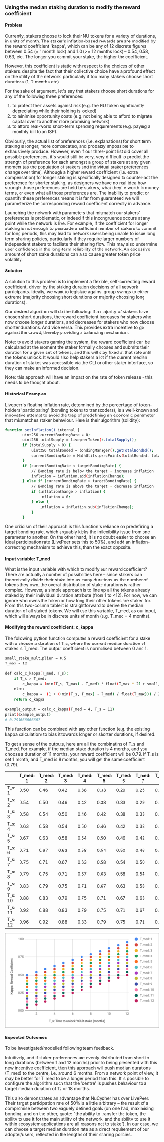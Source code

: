 ### Using the median staking duration to modify the reward coefficient ###

#### Problem #### 

Currently, stakers choose to lock their NU tokens for a variety of durations, in units of month. The staker's inflation-based rewards are are modified by the reward coefficient 'kappa', which can be any of 12 discrete figures between 0.54 (= 1 month lock) and 1.0 (>= 12 months lock) – 0.54, 0.58, 0.63, etc. The longer you commit your stake, the higher the coefficient. 

However, this coefficient is static with respect to the choices of other stakers, despite the fact that their collective choice have a profound effect on the utility of the network, particularly if too many stakers choose short durations (1, 2 months etc). 

For the sake of argument, let's say that stakers choose short durations for any of the following three preferences:
1. to protect their assets against risk (e.g. the NU token significantly depreciating while their holding is locked)
2. to minimise opportunity costs (e.g. not being able to afford to migrate capital over to another more promising network)
3. to afford real-world short-term spending requirements (e.g. paying a monthly bill to an ISP).

Obviously, the actual list of preferences (i.e. explanations) for short term staking is longer, more complicated, and probably impossible to exhaustively produce. However, even if our three-point list did cover all possible preferences, it's would still be very, very difficult to predict the strength of preference for each amongst a group of stakers at any given moment (as the population of stakers  and individual staker preferences change over time). Although a higher reward coefficient (i.e. extra compensation) for longer staking is specifically designed to counter-act the preference for shorter staking, as designers we have no real idea how strongly those preferences are held by stakers, what they're worth in money terms, or even what all those preferences are. The inability to predict or quantify these preferences means it is far from guaranteed we will parameterize the corresponding reward coefficient correctly in advance.

Launching the network with parameters that mismatch our stakers' preferences is problematic, or indeed if this incongruence occurs at any point while the network is live. For example, if the coefficient for longer staking is not enough to persuade a sufficient number of stakers to commit for long periods, this may lead to network users being unable to issue long term sharing policies, particularly if they require larger numbers of independent stakers to faciliate their sharing flow. This may also undermine user confidence in the long-term reliability of the network. An excessive amount of short stake durations can also cause greater token price volatility. 

#### Solution #### 

A solution to this problem is to implement a flexible, self-correcting reward coefficient, driven by the staking duration decisions of all network participants. Ideally, we want to legislate against group swings to either extreme (majority choosing short durations or majority choosing long durations).

Our desired algorithm will do the following: if a majority of stakers have chosen short durations, the reward coefficient increases for stakers who now choose longer durations, and decreases for stakers who now choose shorter durations. And vice versa. This provides extra incentive to go against the crowd, thereby providing a balancing mechanism. 

Note: to avoid stakers gaming the system, the reward coefficient can be calculated at the moment the staker formally chooses and submits their duration for a given set of tokens, and this will stay fixed at that rate until the tokens unlock. It would also help stakers a lot if the current median duration of stakes was accessible via the CLI or other staker interface, so they can make an informed decision. 

Note: this approach will have an impact on the rate of token release - this needs to be thought about. 

#### Historical Examples #### 

Livepeer's floating inflation rate, determined by the percentage of token-holders 'participating' (bonding tokens to transcoders), is a well-known and innovative attempt to avoid the trap of predefining an economic parameter that mismatches staker behaviour. Here is their algorithm (solidity): 

```sh
function setInflation() internal {
        uint256 currentBondingRate = 0;
        uint256 totalSupply = livepeerToken().totalSupply();
        if (totalSupply > 0) {
            uint256 totalBonded = bondingManager().getTotalBonded();
            currentBondingRate = MathUtils.percPoints(totalBonded, totalSupply);
        }
        if (currentBondingRate < targetBondingRate) {
            // Bonding rate is below the target - increase inflation
            inflation = inflation.add(inflationChange);
        } else if (currentBondingRate > targetBondingRate) {
            // Bonding rate is above the target - decrease inflation
            if (inflationChange > inflation) {
                inflation = 0;
            } else {
                inflation = inflation.sub(inflationChange);
            }
        }
```

One criticism of their approach is this function's reliance on predefining a target bonding rate, which arguably kicks the inflexibility issue from one parameter to another. On the other hand, it is no doubt easier to choose an ideal participation rate (LivePeer sets this to 50%), and add an inflation-correcting mechanism to achieve this, than the exact opposite.


#### Input variable: T_med #### 

What is the input variable with which to modify our reward coefficient? There are actually a number of possibilities here – since stakers can theoretically divide their stake into as many durations as the number of tokens they own, the overall distribution of stake durations is rather complex. However, a simple approach is to line up all the tokens already staked by their individual duration attribute (from 1 to <12). For now, we can ignore who owns the token or how long their other tokens are staked for. From this two-column table it is straightforward to derive the median duration of all staked tokens. We will use this variable, T_med, as our input, which will always be in discrete units of month (e.g. T_med = 4 months). 

#### Modifying the reward coefficient: c_kappa #### 

The following python function computes a reward coefficient for a stake with a chosen a duration of T_s, where the current median duration of stakes is T_med. The output coefficient is normalised between 0 and 1.

```sh
small_stake_multiplier = 0.5
T_max = 12

def calc_c_kappa(T_med, T_s):
	if T_s > T_med:
		c_kappa = (min(T_s, T_max) - T_med) / float(T_max * 2) + small_stake_multiplier
	else:
		c_kappa =  (1 + ((min(T_s, T_max) - T_med) / float(T_max))) / 2
	return c_kappa

example_output = calc_c_kappa(T_med = 4, T_s = 11)
print(example_output)
# 0.791666666667
```
This function can be combined with any other function (e.g. the existing kappa calculation) to bias it towards longer or shorter durations, if desired. 

To get a sense of the outputs, here are all the combinatins of T_s and T_med. For example, if the median stake duration is 4 months, and you choose a duration of 11 months, your reward coefficient will be 0.79. If T_s is set 1 month, and T_med is 8 months, you will get the same coefficient (0.79).

|         | T_med: 1 | T_med: 2 | T_med: 3 | T_med: 4 | T_med: 5 | T_med: 6 | T_med: 7 | T_med: 8 | T_med: 9 | T_med: 10 | T_med: 11 | T_med: 12 |
|---------|----------|----------|----------|----------|----------|----------|----------|----------|----------|-----------|-----------|-----------|
| T_s: 1  | 0.50     | 0.46     | 0.42     | 0.38     | 0.33     | 0.29     | 0.25     | 0.21     | 0.17     | 0.13      | 0.08      | 0.04      |
| T_s: 2  | 0.54     | 0.50     | 0.46     | 0.42     | 0.38     | 0.33     | 0.29     | 0.25     | 0.21     | 0.17      | 0.13      | 0.08      |
| T_s: 3  | 0.58     | 0.54     | 0.50     | 0.46     | 0.42     | 0.38     | 0.33     | 0.29     | 0.25     | 0.21      | 0.17      | 0.13      |
| T_s: 4  | 0.63     | 0.58     | 0.54     | 0.50     | 0.46     | 0.42     | 0.38     | 0.33     | 0.29     | 0.25      | 0.21      | 0.17      |
| T_s: 5  | 0.67     | 0.63     | 0.58     | 0.54     | 0.50     | 0.46     | 0.42     | 0.38     | 0.33     | 0.29      | 0.25      | 0.21      |
| T_s: 6  | 0.71     | 0.67     | 0.63     | 0.58     | 0.54     | 0.50     | 0.46     | 0.42     | 0.38     | 0.33      | 0.29      | 0.25      |
| T_s: 7  | 0.75     | 0.71     | 0.67     | 0.63     | 0.58     | 0.54     | 0.50     | 0.46     | 0.42     | 0.38      | 0.33      | 0.29      |
| T_s: 8  | 0.79     | 0.75     | 0.71     | 0.67     | 0.63     | 0.58     | 0.54     | 0.50     | 0.46     | 0.42      | 0.38      | 0.33      |
| T_s: 9  | 0.83     | 0.79     | 0.75     | 0.71     | 0.67     | 0.63     | 0.58     | 0.54     | 0.50     | 0.46      | 0.42      | 0.38      |
| T_s: 10 | 0.88     | 0.83     | 0.79     | 0.75     | 0.71     | 0.67     | 0.63     | 0.58     | 0.54     | 0.50      | 0.46      | 0.42      |
| T_s: 11 | 0.92     | 0.88     | 0.83     | 0.79     | 0.75     | 0.71     | 0.67     | 0.63     | 0.58     | 0.54      | 0.50      | 0.46      |
| T_s: 12 | 0.96     | 0.92     | 0.88     | 0.83     | 0.79     | 0.75     | 0.71     | 0.67     | 0.63     | 0.58      | 0.54      | 0.50      |


![Visualised outputs in a scatter graph](collective_kappa_outputs.png)



#### Expected Outcomes ####

To be investigated/modelled following team feedback. 

Intuitively, and if staker preferences are evenly distributed from short to long durations (between 1 and 12 months) prior to being presented with this new incentive coefficient, then this approach will push median durations (T_med) to the centre, i.e. around 6 months. From a network point of view, it may be better for T_med to be a longer period than this. It is possible to configure the algorithm such that the 'centre' is pushes behaviour to a target median duration of 12 or 18 months. 

This also demonstrates an advantage that NuCypher has over LivePeer. Their target participation rate of 50% is a little arbitrary – the result of a compromise between two vaguely defined goals (on one had, maximising bonding, and on the other, quote: "the ability to transfer the token, the ability to use it for the main utility of the network, and the ability to use it within ecosystem applications are all reasons not to stake"). In our case, we can choose a target median duration rate as a direct requirement of our adopter/users, reflected in the lengths of their sharing policies. 

